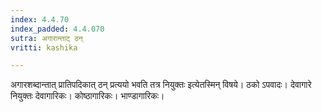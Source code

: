 ```yaml
---
index: 4.4.70
index_padded: 4.4.070
sutra: अगारान्ताट् ठन्
vritti: kashika

---
```

अगारशब्दान्तात् प्रातिपदिकात् ठन् प्रत्ययो भवति तत्र नियुक्तः इत्येतस्मिन् विषये। ठको ऽपवादः। देवागारे नियुक्तः देवागारिकः। कोष्ठागारिकः। भाण्डागारिकः।